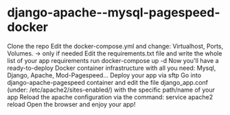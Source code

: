# django-apache--mysql-pagespeed-docker

Clone the repo
Edit the docker-compose.yml and change: Virtualhost, Ports, Volumes. -> only if needed
Edit the requirements.txt file and write the whole list of your app requirements
run docker-compose up -d
Now you'll have a ready-to-deploy Docker container infrastructure with all you need: Mysql, Django, Apache, Mod-Pagespeed...
Deploy your app via sftp
Go into django-apache-pagespeed container and edit the file django_app.conf (under: /etc/apache2/sites-enabled/) with the specific path/name of your app
Reload the apache configuration via the command: service apache2 reload
Open the browser and enjoy your app!